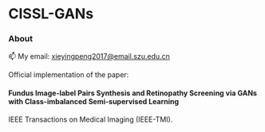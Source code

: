 # CISSL-GANs

### About

📫 My email: xieyingpeng2017@email.szu.edu.cn


Official implementation of the paper:
#### Fundus Image-label Pairs Synthesis and Retinopathy Screening via GANs with Class-imbalanced Semi-supervised Learning
IEEE Transactions on Medical Imaging (IEEE-TMI).

